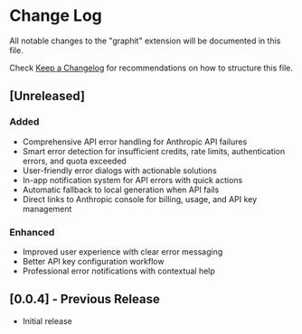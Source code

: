# Change Log

All notable changes to the "graphit" extension will be documented in this file.

Check [Keep a Changelog](http://keepachangelog.com/) for recommendations on how to structure this file.

## [Unreleased]

### Added
- Comprehensive API error handling for Anthropic API failures
- Smart error detection for insufficient credits, rate limits, authentication errors, and quota exceeded
- User-friendly error dialogs with actionable solutions
- In-app notification system for API errors with quick actions
- Automatic fallback to local generation when API fails
- Direct links to Anthropic console for billing, usage, and API key management

### Enhanced
- Improved user experience with clear error messaging
- Better API key configuration workflow
- Professional error notifications with contextual help

## [0.0.4] - Previous Release

- Initial release
